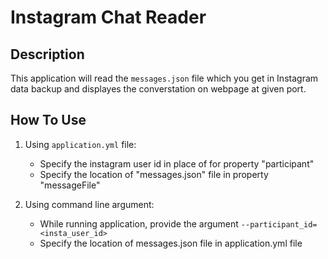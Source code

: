 # Instagram Chat Reader

## Description

This application will read the `messages.json` file which you get in Instagram data backup and displayes the converstation on webpage at given port.

## How To Use

1. Using `application.yml` file:
    - Specify the instagram user id in place of for property "participant"
    - Specify the location of "messages.json" file in property "messageFile"

2. Using command line argument:
    - While running application, provide the argument `--participant_id=<insta_user_id>` 
    - Specify the location of messages.json file in application.yml file
